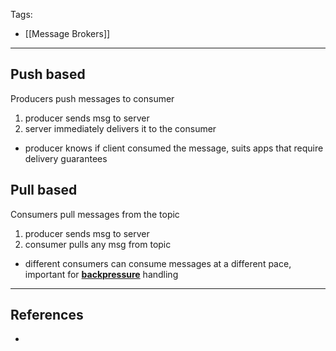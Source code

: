 Tags:
- [[Message Brokers]]
---
## Push based

Producers push messages to consumer

1. producer sends msg to server
2. server immediately delivers it to the consumer

- producer knows if client consumed the message, suits apps that require delivery guarantees

## Pull based

Consumers pull messages from the topic

1. producer sends msg to server
2. consumer pulls any msg from topic

- different consumers can consume messages at a different pace, important for [**backpressure**](https://medium.com/@jayphelps/backpressure-explained-the-flow-of-data-through-software-2350b3e77ce7) handling

---
## References
- 